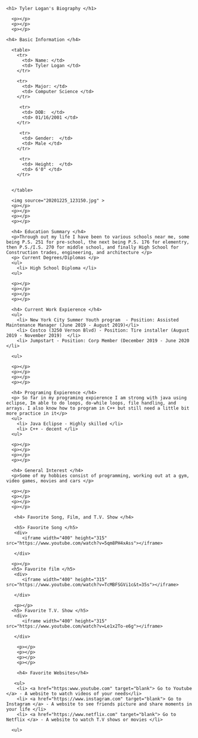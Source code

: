 <html>
  <head>
    <title> Tyler Logan's Biography </title>
  </head>
  
  <body>
  
    <h1> Tyler Logan's Biography </h1>
    
      <p></p>
      <p></p>
      <p></p>
      
    <h4> Basic Information </h4>
    
      <table>
        <tr>
          <td> Name: </td>
          <td> Tyler Logan </td>
        </tr>
     
        <tr>
          <td> Major: </td>
          <td> Computer Science </td>
        </tr>
     
         <tr>
          <td> DOB:  </td>
          <td> 01/16/2001 </td>
        </tr>
      
         <tr>
          <td> Gender:  </td>
          <td> Male </td>
        </tr>
      
         <tr>
          <td> Height:  </td>
          <td> 6'0" </td>
        </tr>
      
      
      </table>
      
      <img source="20201225_123150.jpg" >
      <p></p>
      <p></p>
      <p></p>
      <p></p>
      
      <h4> Education Summary </h4>
      <p>Through out my life I have been to various schools near me, some being P.S. 251 for pre-school, the next being P.S. 176 for elementry, then P.S./I.S. 270 for middle school, and finally High School for Construction trades, engineering, and architecture </p>
      <p> Current Degrees/Diplomas </p> 
      <ul>
        <li> High School Diploma </li>
      <ul>
      
      <p></p>
      <p></p>
      <p></p>
      <p></p>
      
      <h4> Current Work Expierence </h4> 
      <ul>
        <li> New York City Summer Youth program  - Position: Assisted Maintenance Manager (June 2019 - August 2019)</li>
        <li> Costco (3250 Vernon Blvd) - Position: Tire installer (August 2019 - November 2019)  </li>
        <li> Jumpstart - Position: Corp Member (December 2019 - June 2020 </li>
        
      <ul>
      
      <p></p>
      <p></p>
      <p></p>
      <p></p>
      
      <h4> Programing Expierence </h4> 
      <p> So far in my programing expierence I am strong with java using eclipse, Im able to do loops, do-while loops, file handling, and arrays. I also know how to program in C++ but still need a little bit more practice in it</p>
      <ul>
        <li> Java Eclipse - Highly skilled </li>
        <li> C++ - decent </li>
      <ul>
      
      <p></p>
      <p></p>
      <p></p>
      <p></p>
      
      <h4> General Interest </h4> 
      <p>Some of my hobbies consist of programming, working out at a gym, video games, movies and cars </p>
      
      <p></p>
      <p></p>
      <p></p>
      <p></p>
      
       <h4> Favorite Song, Film, and T.V. Show </h4> 
       
       <h5> Favorite Song </h5>
       <div>
          <iframe width="400" height="315" src="https://www.youtube.com/watch?v=5qm8PH4xAss"></iframe>
           
       </div>
      
      <p></p>
      <h5> Favorite film </h5>
       <div>
          <iframe width="400" height="315" src="https://www.youtube.com/watch?v=TcMBFSGVi1c&t=35s"></iframe>
           
       </div>
       
       <p></p>
      <h5> Favorite T.V. Show </h5>
       <div>
          <iframe width="400" height="315" src="https://www.youtube.com/watch?v=Le1x2To-e6g"></iframe>
           
       </div>
       
        <p></p>
        <p></p>
        <p></p>
        <p></p>
        
        <h4> Favorite Websites</h4>
        
       <ul>
        <li> <a href="https:www.youtube.com" target="blank"> Go to Youtube </a> - A website to watch videos of your needs</li>
        <li> <a href="https://www.instagram.com" target="blank"> Go to Instagram </a> - A website to see friends picture and share moments in your life </li>
        <li> <a href="https://www.netflix.com" target="blank"> Go to Netflix </a> - A website to watch T.V shows or movies </li>
        
      <ul>
        
  </body>


</html>
